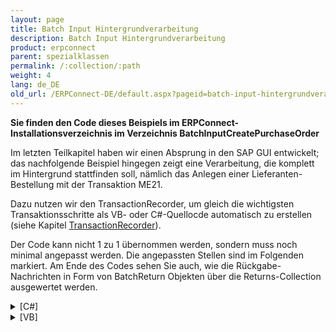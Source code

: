 ```yaml
---
layout: page
title: Batch Input Hintergrundverarbeitung
description: Batch Input Hintergrundverarbeitung
product: erpconnect
parent: spezialklassen
permalink: /:collection/:path
weight: 4
lang: de_DE
old_url: /ERPConnect-DE/default.aspx?pageid=batch-input-hintergrundverarbeitung
---
```


**Sie finden den Code dieses Beispiels im ERPConnect-Installationsverzeichnis im Verzeichnis BatchInputCreatePurchaseOrder** 

Im letzten Teilkapitel haben wir einen Absprung in den SAP GUI entwickelt; das nachfolgende Beispiel hingegen zeigt eine Verarbeitung, die komplett im Hintergrund stattfinden soll, nämlich das Anlegen einer Lieferanten-Bestellung mit der Transaktion ME21.

Dazu nutzen wir den TransactionRecorder, um gleich die wichtigsten Transaktionsschritte als VB- oder C#-Quellocde automatisch zu erstellen (siehe Kapitel [TransactionRecorder](../tools/transactionrecorder)).

Der Code kann nicht 1 zu 1 übernommen werden, sondern muss noch minimal angepasst werden. Die angepassten Stellen sind im Folgenden markiert. Am Ende des Codes sehen Sie auch, wie die Rückgabe-Nachrichten in Form von BatchReturn Objekten über die Returns-Collection ausgewertet werden.

<details>
<summary>[C#]</summary>
{% highlight csharp %}
using (ERPConnect.R3Connection con = new ERPConnect.R3Connection())
{
   con.UserName = "erpconnect";
   con.Password = "pass";
   con.Language = "DE";
   con.Client = "800";
   con.Host = "sapserver";
   con.SystemNumber = 11;

   con.Open(false);

   Transaction trans = new Transaction();

   trans.Connection = con;
   trans.TCode = "ME21";

   //Begin a new Dynpro 
   trans.AddStepSetNewDynpro("SAPMM06E", "0100");
   trans.AddStepSetCursor("EKKO-EKGRP");
   trans.AddStepSetOKCode("/00"); // Enter 
   trans.AddStepSetField("EKKO-LIFNR", "1070"); // Vendor
   trans.AddStepSetField("RM06E-BSART", "NB"); // Order Type 
   trans.AddStepSetField("RM06E-BEDAT", "01.01.2006"); //Purch.Date 
   trans.AddStepSetField("EKKO-EKORG", "1000"); // Purchase Org 
   trans.AddStepSetField("EKKO-EKGRP", "010"); // Purchase Group 
   trans.AddStepSetField("RM06E-LPEIN", "T");

   //Begin a new Dynpro 
   trans.AddStepSetNewDynpro("SAPMM06E", "0120");
   trans.AddStepSetCursor("EKPO-WERKS(01)");
   trans.AddStepSetOKCode("=BU");
   trans.AddStepSetField("EKPO-EMATN(01)", "B-7000"); // Material 
   trans.AddStepSetField("EKPO-MENGE(01)", "20"); // Quantity 
   trans.AddStepSetField("EKPO-WERKS(01)", "1000"); // Plant 
   trans.Execute();

   foreach (ERPConnect.Utils.BatchReturn br in trans.Returns)
       MessageBox.Show(br.Message);
   if (trans.Returns.Count == 0)
       MessageBox.Show("No Messages");
}
{% endhighlight %}
</details>

<details>
<summary>[VB]</summary>
{% highlight visualbasic %}
Using con As New ERPConnect.R3Connection
 
     con.UserName = "erpconnect"
     con.Password = "pass"
     con.Language = "DE"
     con.Client = "800"
     con.Host = "sapserver"
     con.SystemNumber = 11
 
     con.Open(False)
     Dim trans As New Transaction

     trans.Connection = con
     trans.TCode = "ME21"
 
     'Begin a new Dynpro 
     trans.AddStepSetNewDynpro("SAPMM06E", "0100")
     trans.AddStepSetCursor("EKKO-EKGRP")
     trans.AddStepSetOKCode("/00")
     trans.AddStepSetField("EKKO-LIFNR", "1070")
     trans.AddStepSetField("RM06E-BSART", "NB")
     trans.AddStepSetField("RM06E-BEDAT", "01.01.2006")
     trans.AddStepSetField("EKKO-EKORG", "1000")
     trans.AddStepSetField("EKKO-EKGRP", "010")
     trans.AddStepSetField("RM06E-LPEIN", "T")
 
     'Begin a new Dynpro 
     trans.AddStepSetNewDynpro("SAPMM06E", "0120")
     trans.AddStepSetCursor("EKPO-WERKS(01)")
     trans.AddStepSetOKCode("=BU")
     trans.AddStepSetField("EKPO-EMATN(01)", "B-7000")
     trans.AddStepSetField("EKPO-MENGE(01)", "20")
     trans.AddStepSetField("EKPO-WERKS(01)", "1000")
 
     trans.Execute()
 
     Dim br As BatchReturn
     For Each br In trans.Returns
         MessageBox.Show(br.Message)
     Next
     If trans.Returns.Count = 0 Then
         MessageBox.Show("No Messages")
     End If
 End Using
{% endhighlight %}
</details>